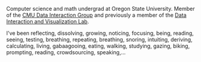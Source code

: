 Computer science and math undergrad at Oregon State University. Member of the [CMU Data Interaction Group](https://dig.cmu.edu/) and previously a member of the [Data Interaction and Visualization Lab](https://minsuk.com/).

I've been reflecting, dissolving, growing, noticing, focusing, being, reading, seeing, testing, breathing, repeating, breathing, snoring, intuiting, deriving, calculating, living, gabaagooing, eating, walking, studying, gazing, biking, prompting, reading, crowdsourcing, speaking,...
